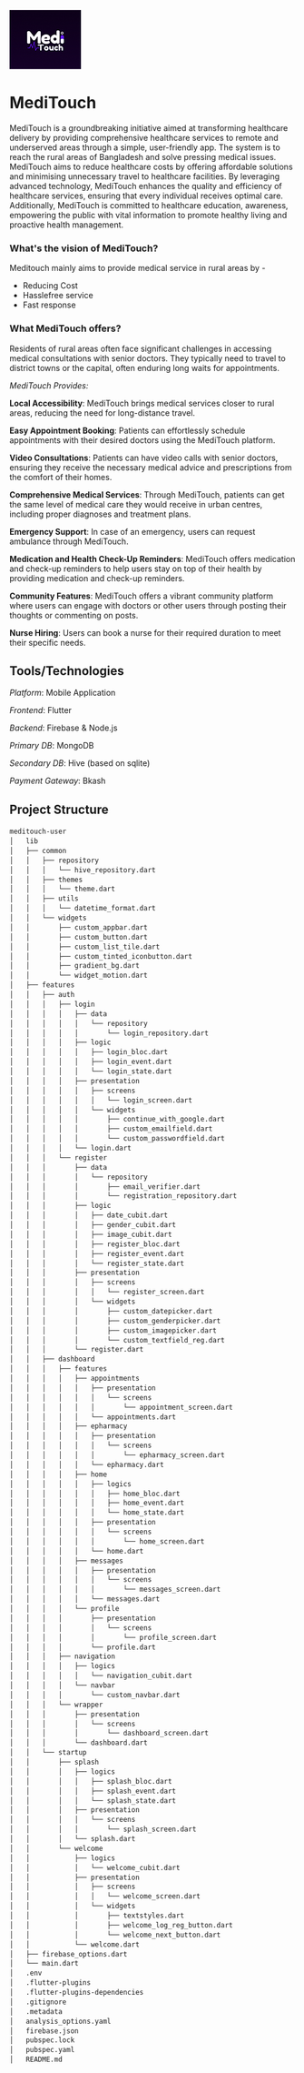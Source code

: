 ![MediTouch Logo](https://github.com/kaiumallimon/appf-assets/raw/main/app-icon-128.png)

# MediTouch

MediTouch is a groundbreaking initiative aimed at transforming healthcare delivery by providing comprehensive healthcare services to remote and underserved areas through a simple, user-friendly app. The system is to reach the rural areas of Bangladesh and solve pressing medical issues. MediTouch aims to reduce healthcare costs by offering affordable solutions and minimising unnecessary travel to healthcare facilities. By leveraging advanced technology, MediTouch enhances the quality and efficiency of healthcare services, ensuring that every individual receives optimal care. Additionally, MediTouch is committed to healthcare education, awareness, empowering the public with vital information to promote healthy living and proactive health management.


### What's the vision of MediTouch?

Meditouch mainly aims to provide medical service in rural areas by -
- Reducing Cost
- Hasslefree service
- Fast response

### What MediTouch offers?
Residents of rural areas often face significant challenges in accessing medical consultations with senior doctors. They typically need to travel to district towns or the capital, often enduring long waits for appointments.

*MediTouch Provides:*

**Local Accessibility**: 
MediTouch brings medical services closer to rural areas, reducing the need for long-distance travel.

**Easy Appointment Booking**: 
Patients can effortlessly schedule appointments with their desired doctors using the MediTouch platform.

**Video Consultations**: 
Patients can have video calls with senior doctors, ensuring they receive the necessary medical advice and prescriptions from the comfort of their homes.

**Comprehensive Medical Services**: Through MediTouch, patients can get the same level of medical care they would receive in urban centres, including proper diagnoses and treatment plans.

**Emergency Support**:
In case of an emergency, users can request ambulance through MediTouch.

**Medication and Health Check-Up Reminders**: 
MediTouch offers medication and check-up reminders to help users stay on top of their health by providing medication and check-up reminders. 

**Community Features**: 
MediTouch offers a vibrant community platform where users can engage with doctors or other users through posting their thoughts or commenting on posts. 

**Nurse Hiring**: Users can book a nurse for their required duration to meet their specific needs.


## Tools/Technologies

*Platform*: Mobile Application

*Frontend*: Flutter

*Backend*: Firebase & Node.js

*Primary DB*: MongoDB

*Secondary DB*: Hive (based on sqlite)

*Payment Gateway*: Bkash

## Project Structure

```bash
meditouch-user
│   lib
│   ├── common
│   │   ├── repository
│   │   │   └── hive_repository.dart
│   │   ├── themes
│   │   │   └── theme.dart
│   │   ├── utils
│   │   │   └── datetime_format.dart
│   │   └── widgets
│   │       ├── custom_appbar.dart
│   │       ├── custom_button.dart
│   │       ├── custom_list_tile.dart
│   │       ├── custom_tinted_iconbutton.dart
│   │       ├── gradient_bg.dart
│   │       └── widget_motion.dart
│   ├── features
│   │   ├── auth
│   │   │   ├── login
│   │   │   │   ├── data
│   │   │   │   │   └── repository
│   │   │   │   │       └── login_repository.dart
│   │   │   │   ├── logic
│   │   │   │   │   ├── login_bloc.dart
│   │   │   │   │   ├── login_event.dart
│   │   │   │   │   └── login_state.dart
│   │   │   │   ├── presentation
│   │   │   │   │   ├── screens
│   │   │   │   │   │   └── login_screen.dart
│   │   │   │   │   └── widgets
│   │   │   │   │       ├── continue_with_google.dart
│   │   │   │   │       ├── custom_emailfield.dart
│   │   │   │   │       └── custom_passwordfield.dart
│   │   │   │   └── login.dart
│   │   │   └── register
│   │   │       ├── data
│   │   │       │   └── repository
│   │   │       │       ├── email_verifier.dart
│   │   │       │       └── registration_repository.dart
│   │   │       ├── logic
│   │   │       │   ├── date_cubit.dart
│   │   │       │   ├── gender_cubit.dart
│   │   │       │   ├── image_cubit.dart
│   │   │       │   ├── register_bloc.dart
│   │   │       │   ├── register_event.dart
│   │   │       │   └── register_state.dart
│   │   │       ├── presentation
│   │   │       │   ├── screens
│   │   │       │   │   └── register_screen.dart
│   │   │       │   └── widgets
│   │   │       │       ├── custom_datepicker.dart
│   │   │       │       ├── custom_genderpicker.dart
│   │   │       │       ├── custom_imagepicker.dart
│   │   │       │       └── custom_textfield_reg.dart
│   │   │       └── register.dart
│   │   ├── dashboard
│   │   │   ├── features
│   │   │   │   ├── appointments
│   │   │   │   │   ├── presentation
│   │   │   │   │   │   └── screens
│   │   │   │   │   │       └── appointment_screen.dart
│   │   │   │   │   └── appointments.dart
│   │   │   │   ├── epharmacy
│   │   │   │   │   ├── presentation
│   │   │   │   │   │   └── screens
│   │   │   │   │   │       └── epharmacy_screen.dart
│   │   │   │   │   └── epharmacy.dart
│   │   │   │   ├── home
│   │   │   │   │   ├── logics
│   │   │   │   │   │   ├── home_bloc.dart
│   │   │   │   │   │   ├── home_event.dart
│   │   │   │   │   │   └── home_state.dart
│   │   │   │   │   ├── presentation
│   │   │   │   │   │   └── screens
│   │   │   │   │   │       └── home_screen.dart
│   │   │   │   │   └── home.dart
│   │   │   │   ├── messages
│   │   │   │   │   ├── presentation
│   │   │   │   │   │   └── screens
│   │   │   │   │   │       └── messages_screen.dart
│   │   │   │   │   └── messages.dart
│   │   │   │   └── profile
│   │   │   │       ├── presentation
│   │   │   │       │   └── screens
│   │   │   │       │       └── profile_screen.dart
│   │   │   │       └── profile.dart
│   │   │   ├── navigation
│   │   │   │   ├── logics
│   │   │   │   │   └── navigation_cubit.dart
│   │   │   │   └── navbar
│   │   │   │       └── custom_navbar.dart
│   │   │   └── wrapper
│   │   │       ├── presentation
│   │   │       │   └── screens
│   │   │       │       └── dashboard_screen.dart
│   │   │       └── dashboard.dart
│   │   └── startup
│   │       ├── splash
│   │       │   ├── logics
│   │       │   │   ├── splash_bloc.dart
│   │       │   │   ├── splash_event.dart
│   │       │   │   └── splash_state.dart
│   │       │   ├── presentation
│   │       │   │   └── screens
│   │       │   │       └── splash_screen.dart
│   │       │   └── splash.dart
│   │       └── welcome
│   │           ├── logics
│   │           │   └── welcome_cubit.dart
│   │           ├── presentation
│   │           │   ├── screens
│   │           │   │   └── welcome_screen.dart
│   │           │   └── widgets
│   │           │       ├── textstyles.dart
│   │           │       ├── welcome_log_reg_button.dart
│   │           │       └── welcome_next_button.dart
│   │           └── welcome.dart
│   ├── firebase_options.dart
│   └── main.dart
│   .env
│   .flutter-plugins
│   .flutter-plugins-dependencies
│   .gitignore
│   .metadata
│   analysis_options.yaml
│   firebase.json
│   pubspec.lock
│   pubspec.yaml
│   README.md
```